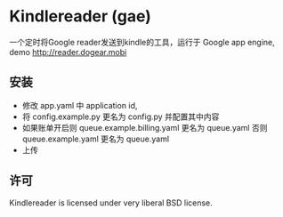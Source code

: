 # Kindlereader (gae)

一个定时将Google reader发送到kindle的工具，运行于 Google app engine, demo http://reader.dogear.mobi

## 安装

* 修改 app.yaml 中 application id,
* 将 config.example.py 更名为 config.py 并配置其中内容
* 如果账单开启则 queue.example.billing.yaml 更名为 queue.yaml 否则 queue.example.yaml 更名为 queue.yaml
* 上传

## 许可

Kindlereader is licensed under very liberal BSD license.